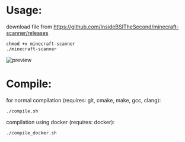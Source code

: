 # Usage:
download file from https://github.com/InsideBSITheSecond/minecraft-scanner/releases
```
chmod +x minecraft-scanner
./minecraft-scanner
```
![preview](https://i.imgur.com/TuLAO1W.png)

# Compile:
for normal compilation (requires: git, cmake, make, gcc, clang):
```
./compile.sh
```

compilation using docker (requires: docker):
```
./compile_docker.sh
```

